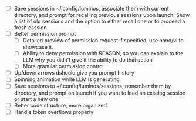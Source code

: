 - [ ] Save sessions in ~/.config/luminos, associate them with current directory, and prompt for recalling previous sessions upon launch. Show a list of old sessions and the option to either recall one or to proceed a fresh esssion
- [ ] Better permission prompt
    - [ ] Detailed preview of permission request if specified, use nano/vi to showcase it. 
    - [ ] Ability to deny permission with REASON, so you can explain to the LLM why you didn't give it the ability to do that action
    - [ ] More granular permission control
- [ ] Up/down arrows dshould give you prompt history
- [ ] Spinning animation while LLM is generating
- [ ] Save sessions to ~/.config/luminos/sessions, remember them by directory, and prompt on launch if you want to load an existing session or start a new one
- [ ] Better code structure, more organized
- [ ] Handle token overflows properly